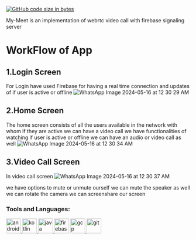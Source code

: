 [![GitHub code size in bytes](https://img.shields.io/github/languages/code-size/devharsh2k4/My-Meet?logo=github&style=for-the-badge)](https://github.com/devharsh2k4/) 



My-Meet is an implementation of webrtc video call with firebase signaling server 

<h1>WorkFlow of App</h1>

<h2>1.Login Screen</h2>


For Login have used Firebase for having a real time connection and updates of if user is active or offline
![WhatsApp Image 2024-05-16 at 12 30 29 AM](https://github.com/devharsh2k4/My-Meet/assets/103301856/77f2147c-2ef7-4282-847e-57bff59ca567)


<h2>2.Home Screen</h2>

The home screen consists of all the users available in the network with whom if they are active we can have a video call
we have functionalities of watching if user is active or offline 
we can have an audio or video call as well
![WhatsApp Image 2024-05-16 at 12 30 34 AM](https://github.com/devharsh2k4/My-Meet/assets/103301856/5923f02a-3f87-48da-b0c9-f8a5fdc2f5b6)



<h2>3.Video Call Screen</h2>

In video call screen
![WhatsApp Image 2024-05-16 at 12 30 37 AM](https://github.com/devharsh2k4/My-Meet/assets/103301856/65dbc85b-97f1-480c-b56f-2a826e8f49d9)

we have options to mute or unmute ourself 
we can mute the speaker as well
we can rotate the camera
we can screenshare our screen



### Tools and Languages: 
<p align="left">    
<p align="left"> <a href="https://developer.android.com" target="_blank"> <img src="https://img.icons8.com/color/48/000000/android-studio--v2.png" alt="android" width="40" height="40"/> </a> 
 <a href="https://kotlinlang.org/docs/home.html" target="_blank"> <img src="https://user-images.githubusercontent.com/89024718/146764078-25a14dea-055e-44ae-aba2-1651b8c1d952.png" alt="kotlin" width="40" height="40"/> </a> 
 <a href="https://www.java.com" target="_blank"> <img src="https://user-images.githubusercontent.com/89024718/146765351-6cf1ff3f-423d-4370-bbf5-e73fb949913d.png" alt="java" width="40" height="40"/> </a> 
  <a href="https://firebase.google.com/" target="_blank"> <img src="https://www.vectorlogo.zone/logos/firebase/firebase-icon.svg" alt="firebase" width="40" height="40"/></a> <a href="https://cloud.google.com" target="_blank"> <img src="https://www.vectorlogo.zone/logos/google_cloud/google_cloud-icon.svg" alt="gcp" width="40" height="40"/>  </a> <a href="https://git-scm.com/" target="_blank"> <img src="https://www.vectorlogo.zone/logos/git-scm/git-scm-icon.svg" alt="git" width="40" height="40"/> </a> 
